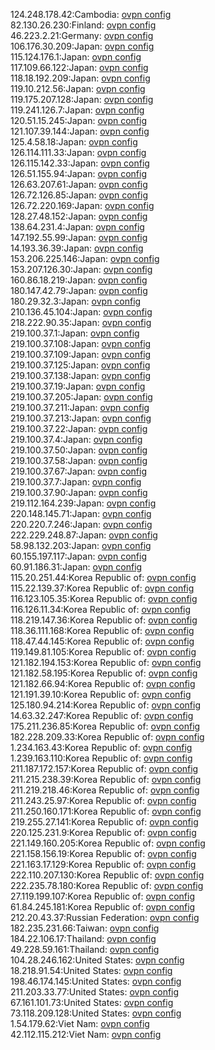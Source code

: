 124.248.178.42:Cambodia: [ovpn config](vpn/124_248_178_42.ovpn)  
82.130.26.230:Finland: [ovpn config](vpn/82_130_26_230.ovpn)  
46.223.2.21:Germany: [ovpn config](vpn/46_223_2_21.ovpn)  
106.176.30.209:Japan: [ovpn config](vpn/106_176_30_209.ovpn)  
115.124.176.1:Japan: [ovpn config](vpn/115_124_176_1.ovpn)  
117.109.66.122:Japan: [ovpn config](vpn/117_109_66_122.ovpn)  
118.18.192.209:Japan: [ovpn config](vpn/118_18_192_209.ovpn)  
119.10.212.56:Japan: [ovpn config](vpn/119_10_212_56.ovpn)  
119.175.207.128:Japan: [ovpn config](vpn/119_175_207_128.ovpn)  
119.241.126.7:Japan: [ovpn config](vpn/119_241_126_7.ovpn)  
120.51.15.245:Japan: [ovpn config](vpn/120_51_15_245.ovpn)  
121.107.39.144:Japan: [ovpn config](vpn/121_107_39_144.ovpn)  
125.4.58.18:Japan: [ovpn config](vpn/125_4_58_18.ovpn)  
126.114.111.33:Japan: [ovpn config](vpn/126_114_111_33.ovpn)  
126.115.142.33:Japan: [ovpn config](vpn/126_115_142_33.ovpn)  
126.51.155.94:Japan: [ovpn config](vpn/126_51_155_94.ovpn)  
126.63.207.61:Japan: [ovpn config](vpn/126_63_207_61.ovpn)  
126.72.126.85:Japan: [ovpn config](vpn/126_72_126_85.ovpn)  
126.72.220.169:Japan: [ovpn config](vpn/126_72_220_169.ovpn)  
128.27.48.152:Japan: [ovpn config](vpn/128_27_48_152.ovpn)  
138.64.231.4:Japan: [ovpn config](vpn/138_64_231_4.ovpn)  
147.192.55.99:Japan: [ovpn config](vpn/147_192_55_99.ovpn)  
14.193.36.39:Japan: [ovpn config](vpn/14_193_36_39.ovpn)  
153.206.225.146:Japan: [ovpn config](vpn/153_206_225_146.ovpn)  
153.207.126.30:Japan: [ovpn config](vpn/153_207_126_30.ovpn)  
160.86.18.219:Japan: [ovpn config](vpn/160_86_18_219.ovpn)  
180.147.42.79:Japan: [ovpn config](vpn/180_147_42_79.ovpn)  
180.29.32.3:Japan: [ovpn config](vpn/180_29_32_3.ovpn)  
210.136.45.104:Japan: [ovpn config](vpn/210_136_45_104.ovpn)  
218.222.90.35:Japan: [ovpn config](vpn/218_222_90_35.ovpn)  
219.100.37.1:Japan: [ovpn config](vpn/219_100_37_1.ovpn)  
219.100.37.108:Japan: [ovpn config](vpn/219_100_37_108.ovpn)  
219.100.37.109:Japan: [ovpn config](vpn/219_100_37_109.ovpn)  
219.100.37.125:Japan: [ovpn config](vpn/219_100_37_125.ovpn)  
219.100.37.138:Japan: [ovpn config](vpn/219_100_37_138.ovpn)  
219.100.37.19:Japan: [ovpn config](vpn/219_100_37_19.ovpn)  
219.100.37.205:Japan: [ovpn config](vpn/219_100_37_205.ovpn)  
219.100.37.211:Japan: [ovpn config](vpn/219_100_37_211.ovpn)  
219.100.37.213:Japan: [ovpn config](vpn/219_100_37_213.ovpn)  
219.100.37.22:Japan: [ovpn config](vpn/219_100_37_22.ovpn)  
219.100.37.4:Japan: [ovpn config](vpn/219_100_37_4.ovpn)  
219.100.37.50:Japan: [ovpn config](vpn/219_100_37_50.ovpn)  
219.100.37.58:Japan: [ovpn config](vpn/219_100_37_58.ovpn)  
219.100.37.67:Japan: [ovpn config](vpn/219_100_37_67.ovpn)  
219.100.37.7:Japan: [ovpn config](vpn/219_100_37_7.ovpn)  
219.100.37.90:Japan: [ovpn config](vpn/219_100_37_90.ovpn)  
219.112.164.239:Japan: [ovpn config](vpn/219_112_164_239.ovpn)  
220.148.145.71:Japan: [ovpn config](vpn/220_148_145_71.ovpn)  
220.220.7.246:Japan: [ovpn config](vpn/220_220_7_246.ovpn)  
222.229.248.87:Japan: [ovpn config](vpn/222_229_248_87.ovpn)  
58.98.132.203:Japan: [ovpn config](vpn/58_98_132_203.ovpn)  
60.155.197.117:Japan: [ovpn config](vpn/60_155_197_117.ovpn)  
60.91.186.31:Japan: [ovpn config](vpn/60_91_186_31.ovpn)  
115.20.251.44:Korea Republic of: [ovpn config](vpn/115_20_251_44.ovpn)  
115.22.139.37:Korea Republic of: [ovpn config](vpn/115_22_139_37.ovpn)  
116.123.105.35:Korea Republic of: [ovpn config](vpn/116_123_105_35.ovpn)  
116.126.11.34:Korea Republic of: [ovpn config](vpn/116_126_11_34.ovpn)  
118.219.147.36:Korea Republic of: [ovpn config](vpn/118_219_147_36.ovpn)  
118.36.111.168:Korea Republic of: [ovpn config](vpn/118_36_111_168.ovpn)  
118.47.44.145:Korea Republic of: [ovpn config](vpn/118_47_44_145.ovpn)  
119.149.81.105:Korea Republic of: [ovpn config](vpn/119_149_81_105.ovpn)  
121.182.194.153:Korea Republic of: [ovpn config](vpn/121_182_194_153.ovpn)  
121.182.58.195:Korea Republic of: [ovpn config](vpn/121_182_58_195.ovpn)  
121.182.66.94:Korea Republic of: [ovpn config](vpn/121_182_66_94.ovpn)  
121.191.39.10:Korea Republic of: [ovpn config](vpn/121_191_39_10.ovpn)  
125.180.94.214:Korea Republic of: [ovpn config](vpn/125_180_94_214.ovpn)  
14.63.32.247:Korea Republic of: [ovpn config](vpn/14_63_32_247.ovpn)  
175.211.236.85:Korea Republic of: [ovpn config](vpn/175_211_236_85.ovpn)  
182.228.209.33:Korea Republic of: [ovpn config](vpn/182_228_209_33.ovpn)  
1.234.163.43:Korea Republic of: [ovpn config](vpn/1_234_163_43.ovpn)  
1.239.163.110:Korea Republic of: [ovpn config](vpn/1_239_163_110.ovpn)  
211.187.172.157:Korea Republic of: [ovpn config](vpn/211_187_172_157.ovpn)  
211.215.238.39:Korea Republic of: [ovpn config](vpn/211_215_238_39.ovpn)  
211.219.218.46:Korea Republic of: [ovpn config](vpn/211_219_218_46.ovpn)  
211.243.25.97:Korea Republic of: [ovpn config](vpn/211_243_25_97.ovpn)  
211.250.160.171:Korea Republic of: [ovpn config](vpn/211_250_160_171.ovpn)  
219.255.27.141:Korea Republic of: [ovpn config](vpn/219_255_27_141.ovpn)  
220.125.231.9:Korea Republic of: [ovpn config](vpn/220_125_231_9.ovpn)  
221.149.160.205:Korea Republic of: [ovpn config](vpn/221_149_160_205.ovpn)  
221.158.156.19:Korea Republic of: [ovpn config](vpn/221_158_156_19.ovpn)  
221.163.17.129:Korea Republic of: [ovpn config](vpn/221_163_17_129.ovpn)  
222.110.207.130:Korea Republic of: [ovpn config](vpn/222_110_207_130.ovpn)  
222.235.78.180:Korea Republic of: [ovpn config](vpn/222_235_78_180.ovpn)  
27.119.199.107:Korea Republic of: [ovpn config](vpn/27_119_199_107.ovpn)  
61.84.245.181:Korea Republic of: [ovpn config](vpn/61_84_245_181.ovpn)  
212.20.43.37:Russian Federation: [ovpn config](vpn/212_20_43_37.ovpn)  
182.235.231.66:Taiwan: [ovpn config](vpn/182_235_231_66.ovpn)  
184.22.106.17:Thailand: [ovpn config](vpn/184_22_106_17.ovpn)  
49.228.59.161:Thailand: [ovpn config](vpn/49_228_59_161.ovpn)  
104.28.246.162:United States: [ovpn config](vpn/104_28_246_162.ovpn)  
18.218.91.54:United States: [ovpn config](vpn/18_218_91_54.ovpn)  
198.46.174.145:United States: [ovpn config](vpn/198_46_174_145.ovpn)  
211.203.33.77:United States: [ovpn config](vpn/211_203_33_77.ovpn)  
67.161.101.73:United States: [ovpn config](vpn/67_161_101_73.ovpn)  
73.118.209.128:United States: [ovpn config](vpn/73_118_209_128.ovpn)  
1.54.179.62:Viet Nam: [ovpn config](vpn/1_54_179_62.ovpn)  
42.112.115.212:Viet Nam: [ovpn config](vpn/42_112_115_212.ovpn)  
